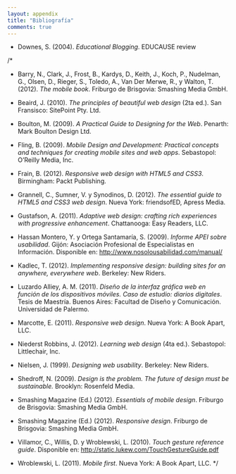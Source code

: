 ```yaml
---
layout: appendix
title: "Bibliografía"
comments: true
---
```


* Downes, S. (2004). _Educational Blogging_. EDUCAUSE review

/*
* Barry, N., Clark, J., Frost, B., Kardys, D., Keith, J., Koch, P., Nudelman, G., Olsen, D., Rieger, S., Toledo, A., Van Der Merwe, R., y Walton, T. (2012). _The mobile book_. Friburgo de Brisgovia: Smashing Media GmbH.

* Beaird, J. (2010). _The principles of beautiful web design_ (2ta ed.). San Fransisco: SitePoint Pty. Ltd.

* Boulton, M. (2009). _A Practical Guide to Designing for the Web_. Penarth: Mark Boulton Design Ltd.

* Fling, B. (2009). _Mobile Design and Development: Practical concepts and techniques for creating mobile sites and web apps_. Sebastopol: O’Reilly Media, Inc.

* Frain, B. (2012). _Responsive web design with HTML5 and CSS3_. Birmingham: Packt Publishing.

* Grannell, C., Sumner, V. y Synodinos, D. (2012). _The essential guide to HTML5 and CSS3 web design_. Nueva York: friendsofED, Apress Media.

* Gustafson, A. (2011). _Adaptive web design: crafting rich experiences with progressive enhancement_. Chattanooga: Easy Readers, LLC.

* Hassan Montero, Y. y Ortega Santamaría, S. (2009). _Informe APEI sobre usabilidad_. Gijón: Asociación Profesional de Especialistas en Información. Disponible en: http://www.nosolousabilidad.com/manual/

* Kadlec, T. (2012). _Implementing responsive design: building sites for an anywhere, everywhere web_. Berkeley: New Riders.

* Luzardo Alliey, A. M. (2011). _Diseño de la interfaz gráfica web en función de los dispositivos móviles. Caso de estudio: diarios digitales_. Tesis de Maestría. Buenos Aires: Facultad de Diseño y Comunicación. Universidad de Palermo.

* Marcotte, E. (2011). _Responsive web design_. Nueva York: A Book Apart, LLC.

* Niederst Robbins, J. (2012). _Learning web design_ (4ta ed.). Sebastopol: Littlechair, Inc.

* Nielsen, J. (1999). _Designing web usability_. Berkeley: New Riders.

* Shedroff, N. (2009). _Design is the problem. The future of design must be sustainable._ Brooklyn: Rosenfeld Media.

* Smashing Magazine (Ed.) (2012). _Essentials of mobile design_. Friburgo de Brisgovia: Smashing Media GmbH.

* Smashing Magazine (Ed.) (2012). _Responsive design_. Friburgo de Brisgovia: Smashing Media GmbH.

* Villamor, C., Willis, D. y Wroblewski, L. (2010). _Touch gesture reference guide_. Disponible en: http://static.lukew.com/TouchGestureGuide.pdf

* Wroblewski, L. (2011). _Mobile first_. Nueva York: A Book Apart, LLC.
*/
